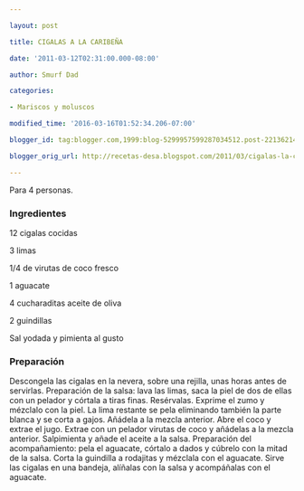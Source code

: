```yaml
---

layout: post

title: CIGALAS A LA CARIBEÑA

date: '2011-03-12T02:31:00.000-08:00'

author: Smurf Dad

categories:

- Mariscos y moluscos

modified_time: '2016-03-16T01:52:34.206-07:00'

blogger_id: tag:blogger.com,1999:blog-5299957599287034512.post-2213621499539356154

blogger_orig_url: http://recetas-desa.blogspot.com/2011/03/cigalas-la-caribena.html

---
```


Para 4 personas.

<h3>Ingredientes</h3>

12 cigalas cocidas

3 limas

1/4 de virutas de coco fresco

1 aguacate

4 cucharaditas aceite de oliva

2 guindillas

Sal yodada y pimienta al gusto

<h3>Preparación</h3>

Descongela las cigalas en la nevera, sobre una rejilla, unas horas antes de servirlas. Preparación de la salsa: lava las limas, saca la piel de dos de ellas con un pelador y córtala a tiras finas. Resérvalas. Exprime el zumo y mézclalo con la piel. La lima restante se pela eliminando también la parte blanca y se corta a gajos. Añádela a la mezcla anterior. Abre el coco y extrae el jugo. Extrae con un pelador virutas de coco y añádelas a la mezcla anterior. Salpimienta y añade el aceite a la salsa. Preparación del acompañamiento: pela el aguacate, córtalo a dados y cúbrelo con la mitad de la salsa. Corta la guindilla a rodajitas y mézclala con el aguacate. Sirve las cigalas en una bandeja, alíñalas con la salsa y acompáñalas con el aguacate.